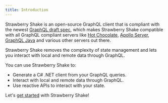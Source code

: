 ```yaml
---
title: Introduction
---
```


Strawberry Shake is an open-source GraphQL client that is compliant with the newest [GraphQL draft spec](https://spec.graphql.org), which makes Strawberry Shake compatible with all GraphQL compliant servers like [Hot Chocolate](/docs/hotchocolate/v16), [Apollo Server](https://www.apollographql.com/docs/apollo-server), [GraphQL Java](https://www.graphql-java.com) and various other servers out there.

Strawberry Shake removes the complexity of state management and lets you interact with local and remote data through GraphQL.

You can use Strawberry Shake to:

- Generate a C# .NET client from your GraphQL queries.
- Interact with local and remote data through GraphQL.
- Use reactive APIs to interact with your state.

Let's [get started](/docs/strawberryshake/v16/get-started) with Strawberry Shake!
